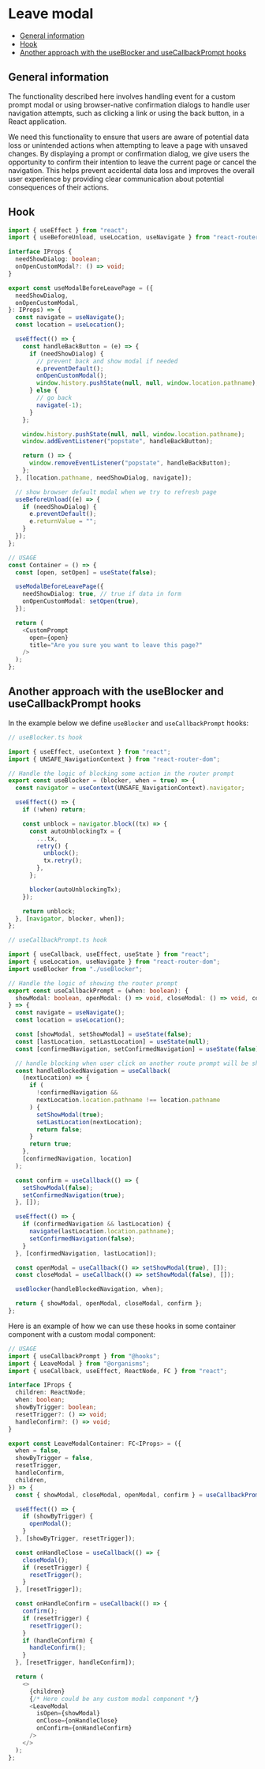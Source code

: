 # Leave modal

- [General information](#general-information)
- [Hook](#hook)
- [Another approach with the useBlocker and useCallbackPrompt hooks](#another-approach-with-hooks)

## General information

The functionality described here involves handling event for a custom prompt modal or using browser-native confirmation dialogs to handle user navigation attempts, such as clicking a link or using the back button, in a React application.

We need this functionality to ensure that users are aware of potential data loss or unintended actions when attempting to leave a page with unsaved changes. By displaying a prompt or confirmation dialog, we give users the opportunity to confirm their intention to leave the current page or cancel the navigation. This helps prevent accidental data loss and improves the overall user experience by providing clear communication about potential consequences of their actions.

## Hook

```typescript
import { useEffect } from "react";
import { useBeforeUnload, useLocation, useNavigate } from "react-router-dom";

interface IProps {
  needShowDialog: boolean;
  onOpenCustomModal?: () => void;
}

export const useModalBeforeLeavePage = ({
  needShowDialog,
  onOpenCustomModal,
}: IProps) => {
  const navigate = useNavigate();
  const location = useLocation();

  useEffect(() => {
    const handleBackButton = (e) => {
      if (needShowDialog) {
        // prevent back and show modal if needed
        e.preventDefault();
        onOpenCustomModal();
        window.history.pushState(null, null, window.location.pathname);
      } else {
        // go back
        navigate(-1);
      }
    };

    window.history.pushState(null, null, window.location.pathname);
    window.addEventListener("popstate", handleBackButton);

    return () => {
      window.removeEventListener("popstate", handleBackButton);
    };
  }, [location.pathname, needShowDialog, navigate]);

  // show browser default modal when we try to refresh page
  useBeforeUnload((e) => {
    if (needShowDialog) {
      e.preventDefault();
      e.returnValue = "";
    }
  });
};

// USAGE
const Container = () => {
  const [open, setOpen] = useState(false);

  useModalBeforeLeavePage({
    needShowDialog: true, // true if data in form
    onOpenCustomModal: setOpen(true),
  });

  return (
    <CustomPrompt
      open={open}
      title="Are you sure you want to leave this page?"
    />
  );
};
```

## Another approach with the useBlocker and useCallbackPrompt hooks

In the example below we define `useBlocker` and `useCallbackPrompt` hooks:

```typescript
// useBlocker.ts hook

import { useEffect, useContext } from "react";
import { UNSAFE_NavigationContext } from "react-router-dom";

// Handle the logic of blocking some action in the router prompt
export const useBlocker = (blocker, when = true) => {
  const navigator = useContext(UNSAFE_NavigationContext).navigator;

  useEffect(() => {
    if (!when) return;

    const unblock = navigator.block((tx) => {
      const autoUnblockingTx = {
        ...tx,
        retry() {
          unblock();
          tx.retry();
        },
      };

      blocker(autoUnblockingTx);
    });

    return unblock;
  }, [navigator, blocker, when]);
};
```

```typescript
// useCallbackPrompt.ts hook

import { useCallback, useEffect, useState } from "react";
import { useLocation, useNavigate } from "react-router-dom";
import useBlocker from "./useBlocker";

// Handle the logic of showing the router prompt
export const useCallbackPrompt = (when: boolean): {
  showModal: boolean, openModal: () => void, closeModal: () => void, confirm: () => void
} => {
  const navigate = useNavigate();
  const location = useLocation();

  const [showModal, setShowModal] = useState(false);
  const [lastLocation, setLastLocation] = useState(null);
  const [confirmedNavigation, setConfirmedNavigation] = useState(false);

  // handle blocking when user click on another route prompt will be shown
  const handleBlockedNavigation = useCallback(
    (nextLocation) => {
      if (
        !confirmedNavigation &&
        nextLocation.location.pathname !== location.pathname
      ) {
        setShowModal(true);
        setLastLocation(nextLocation);
        return false;
      }
      return true;
    },
    [confirmedNavigation, location]
  );

  const confirm = useCallback(() => {
    setShowModal(false);
    setConfirmedNavigation(true);
  }, []);

  useEffect(() => {
    if (confirmedNavigation && lastLocation) {
      navigate(lastLocation.location.pathname);
      setConfirmedNavigation(false);
    }
  }, [confirmedNavigation, lastLocation]);

  const openModal = useCallback(() => setShowModal(true), []);
  const closeModal = useCallback(() => setShowModal(false), []);

  useBlocker(handleBlockedNavigation, when);

  return { showModal, openModal, closeModal, confirm };
};
```

Here is an example of how we can use these hooks in some container component with a custom modal component:

```typescript
// USAGE
import { useCallbackPrompt } from "@hooks";
import { LeaveModal } from "@organisms";
import { useCallback, useEffect, ReactNode, FC } from "react";

interface IProps {
  children: ReactNode;
  when: boolean;
  showByTrigger: boolean;
  resetTrigger?: () => void;
  handleConfirm?: () => void;
}

export const LeaveModalContainer: FC<IProps> = ({
  when = false,
  showByTrigger = false,
  resetTrigger,
  handleConfirm,
  children,
}) => {
  const { showModal, closeModal, openModal, confirm } = useCallbackPrompt(when);

  useEffect(() => {
    if (showByTrigger) {
      openModal();
    }
  }, [showByTrigger, resetTrigger]);

  const onHandleClose = useCallback(() => {
    closeModal();
    if (resetTrigger) {
      resetTrigger();
    }
  }, [resetTrigger]);

  const onHandleConfirm = useCallback(() => {
    confirm();
    if (resetTrigger) {
      resetTrigger();
    }
    if (handleConfirm) {
      handleConfirm();
    }
  }, [resetTrigger, handleConfirm]);

  return (
    <>
      {children}
      {/* Here could be any custom modal component */}
      <LeaveModal
        isOpen={showModal}
        onClose={onHandleClose}
        onConfirm={onHandleConfirm}
      />
    </>
  );
};
```

